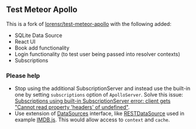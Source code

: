 ## Test Meteor Apollo

This is a fork of [lorensr/test-meteor-apollo](https://github.com/lorensr/test-meteor-apollo) with the following added:

* SQLite Data Source
* React UI
* Book add functionality
* Login functionality (to test user being passed into resolver contexts)
* Subscriptions

### Please help
* Stop using the additional SubscriptionServer and instead use the built-in one by setting `subscriptions` option of `ApolloServer`. Solve this issue: [Subscriptions using built-in SubscriptionServer error: client gets "Cannot read property 'headers' of undefined"](https://github.com/apollographql/apollo-server/issues/1537).
* Use extension of [DataSources](https://github.com/apollographql/apollo-server/blob/master/packages/apollo-datasource/src/index.ts) interface, like [RESTDataSource](https://github.com/apollographql/apollo-server/blob/master/packages/apollo-datasource-rest/src/RESTDataSource.ts) used in example [IMDB.js](https://github.com/apollographql/fullstack-workshop-server/blob/datasources/src/datasources/IMDB.js). This would allow access to `context` and `cache`.

